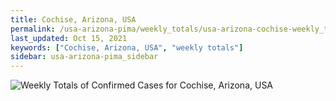 ```yaml
---
title: Cochise, Arizona, USA
permalink: /usa-arizona-pima/weekly_totals/usa-arizona-cochise-weekly_totals.html
last_updated: Oct 15, 2021
keywords: ["Cochise, Arizona, USA", "weekly totals"]
sidebar: usa-arizona-pima_sidebar
---
```


![Weekly Totals of Confirmed Cases for Cochise, Arizona, USA](/covid_tracker/images/graphs/usa-arizona-cochise-weekly_totals_graph.png)
